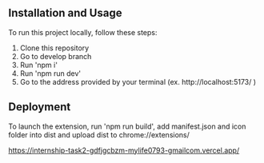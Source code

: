 ## Installation and Usage

To run this project locally, follow these steps:

1. Clone this repository
2. Go to develop branch
3. Run 'npm i'
4. Run 'npm run dev'
5. Go to the address provided by your terminal (ex. http://localhost:5173/ )

## Deployment

To launch the extension, run 'npm run build', add manifest.json and icon folder into dist and upload dist to chrome://extensions/

https://internship-task2-gdfjgcbzm-mylife0793-gmailcom.vercel.app/
